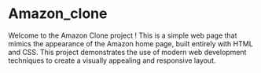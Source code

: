 # Amazon_clone
Welcome to the Amazon Clone project ! This is a simple web page that mimics the appearance of the Amazon home page, built entirely with HTML and CSS. This project demonstrates the use of modern web development techniques to create a visually appealing and responsive layout.
